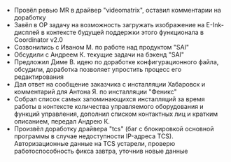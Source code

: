 * Провёл ревью MR в драйвер "videomatrix", оставил комментарии на доработку
* Завёл в OP задачу на возможность загружать изображение на E-Ink-дисплей в контексте будущей поддержки этого функционала в Coordinator v2.0
* Созвонились с Иваном М. по работе над продуктом "SAI"
* Обсудили с Андреем К. текущие задачи на бэкенд "SAI"
* Предложил Диме В. идею по доработке конфигурационного файла, обсудили, доработка позволяет упростить процесс его редактирования
* Дал ответ на сообщение заказчика с инсталляции Хабаровск и комментарий для Антона Я. по инсталляции "Феникс"
* Собрал список самых запоминающихся инсталляций за время работы в контексте количества управляемого оборудования и функций управления, дополнил списком контактных лиц  и кратким описанием, передал Андрею К.
* Произвёл доработку драйвера "tcs" (баг с блокировкой основной программы в случае недоступности IP-адреса TCS). Авторизационные данные на TCS устарели, проверю работоспособность фикса завтра, уточнив новые данные